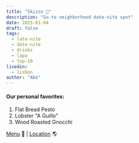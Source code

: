 ```yaml
---
title: "Skizzo 🍷"
description: "Go-to neighborhood date-nite spot"
date: 2025-01-04
draft: false
tags:
  - late-nite
  - date-nite
  - drinks
  - lapa
  - top-10
livedin:
  - lisbon
author: "Abe"
---
```


#### Our personal favorites:

1. Flat Bread Pesto
2. Lobster "A Guillo"
3. Wood Roasted Gnocchi

[Menu](https://www.betterhalfbar.com/menu) 📖  |  [Location](https://g.page/betterhalfbar?share) 🌎
